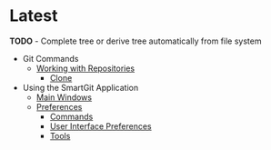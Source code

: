 # Latest

**TODO** - Complete tree or derive tree automatically from file system

-   Git Commands
    - [Working with Repositories](<Repository-Related>)
      - [Clone](<Clone>)
- Using the SmartGit Application
  - [Main Windows](<Main-Windows>)
  - [Preferences](<Preferences.html>)
    - [Commands](GUI/Preferences/Commands.md)
    - [User Interface Preferences](GUI/Preferences/User-Interface.md)
    - [Tools](<Tools>)
